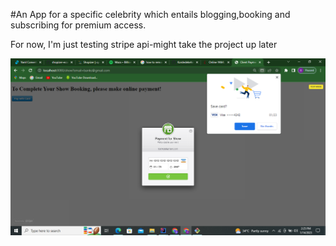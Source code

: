 #An App  for a specific celebrity which entails blogging,booking and subscribing for premium access.

For now, I'm just testing stripe api-might take the project up later


![img.png](img.png)